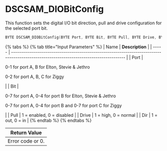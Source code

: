 # DSCSAM\_DIOBitConfig

This function sets the digital I/O bit direction, pull and drive configuration for the selected port bit.

```c
BYTE DSCSAM_DIOBitConfig(BYTE Port, BYTE Bit, BYTE Pull, BYTE Drive, BYTE Dir);
```

{% tabs %}
{% tab title="Input Parameters" %}
| Name  | **Description**                                                                                                                         |
| ----- | --------------------------------------------------------------------------------------------------------------------------------------- |
| Port  | <p>0-1 for port A, B for Elton, Stevie &#x26; Jethro</p><p>0-2 for port A, B, C for Ziggy</p>                                           |
| Bit   | <p>0-7 for port A, 0-4 for port B for Elton, Stevie &#x26; Jethro</p><p>0-7 for port A, 0-4 for port B and 0-7 for port C for Ziggy</p> |
| Pull  | 1 = enabled, 0 = disabled                                                                                                               |
| Drive | 1 = high, 0 = normal                                                                                                                    |
| Dir   | 1 = out, 0 = in                                                                                                                         |
{% endtab %}
{% endtabs %}

| Return Value     |
| ---------------- |
| Error code or 0. |
